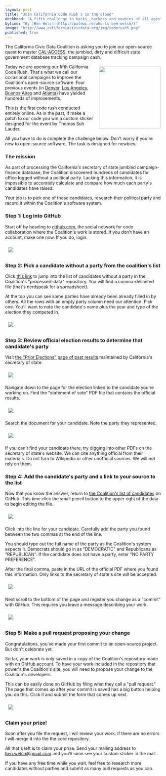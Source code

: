 ```yaml
---
layout: post
title: "Join California Code Rush 5 in the cloud"
deckhead: "A fifth challenge to hacks, hackers and newbies of all ages"
byline: "By [Ben Welsh](http://palewi.re/who-is-ben-welsh/)"
image: "http://www.californiacivicdata.org/img/coderush5.png"
published: true
---
```


The California Civic Data Coalition is asking you to join our open-source quest to master [CAL-ACCESS](/about/), the jumbled, dirty and difficult state government database tracking campaign cash.

<img src="/img/coderush5.png" height="200" style="margin: 8px 0 0 14px; float:right;">

Today we are opening our fifth California Code Rush. That's what we call our occasional campaigns to improve the Coalition's open-source software. Four previous events (in [Denver](https://www.californiacivicdata.org/2016/03/07/code-rush-4/), [Los Angeles](https://www.californiacivicdata.org/2015/09/22/code-rush-3/), [Buenos Aires](https://www.californiacivicdata.org/2015/08/18/code-rush-2/) and [Atlanta](https://www.californiacivicdata.org/2015/03/11/code-rush-recap/))  have yielded hundreds of improvements.

This is the first code rush conducted entirely online. As in the past, if make a patch to our code you win a custom sticker designed for the event by Thomas Suh Lauder.

All you have to do is complete the challenge below. Don't worry if you're new to open-source software. The task is designed for newbies.

### The mission

As part of processing the California's secretary of state jumbled campaign-finance database, the Coalition discovered hundreds of candidates for office logged without a political party. Lacking this information, it is impossible to accurately calculate and compare how much each party's candidates have raised.

Your job is to pick one of those candidates, research their political party and record it within the Coalition's software system.

### Step 1: Log into GitHub

Start off by heading to [github.com](http://www.github.com), the social network for code collaboration where the Coalition's work is stored. If you don't have an account, make one now. If you do, login.

<img src="/img/coderush5-github.png" style="padding: 10px">

### Step 2: Pick a candidate without a party from the coalition's list

Click [this link](https://github.com/california-civic-data-coalition/django-calaccess-processed-data/blob/master/calaccess_processed/corrections/candidate_party.csv) to jump into the list of candidates without a party in the Coalition's "processed-data" repository. You will find a comma-delimited file (that's nerdspeak for a spreadsheet).

At the top you can see some parties have already been already filled in by others. All the rows with an empty party column need our attention. Pick one. You'll want to note the candidate's name plus the year and type of the election they competed in.

<img src="/img/coderush5-list.gif" style="padding: 10px">

### Step 3: Review official election results to determine that candidate's party

Visit [the "Prior Elections" page of past results](http://www.sos.ca.gov/elections/prior-elections/prior-statewide-elections/) maintained by California's secretary of state.

<img src="/img/coderush5-results.png" style="padding: 10px">

Navigate down to the page for the election linked to the candidate you're working on. Find the "statement of vote" PDF file that contains the official results.

<img src="/img/coderush5-pdf.gif" style="padding: 10px">

Search the document for your candidate. Note the party they represented.

<img src="/img/coderush5-find.gif" style="padding: 10px">

If you can't find your candidate there, try digging into other PDFs on the secretary of state's website. We can cite anything official from their materials. Do not turn to Wikipedia or other unofficial sources. We will not rely on them.

### Step 4: Add the candidate's party and a link to your source to the list

Now that you know the answer, return to [the Coalition's list of candidates](https://github.com/california-civic-data-coalition/django-calaccess-processed-data/blob/master/calaccess_processed/corrections/candidate_party.csv) on GitHub. This time click the small pencil button to the upper right of the data to begin editing the file.

<img src="/img/coderush5-edit.gif" style="padding: 10px">

Click into the line for your candidate. Carefully add the party you found between the two commas at the end of the line.

You should type out the full name of the party as the Coalition's system expects it. Democrats should go in as "DEMOCRATIC" and Republicans as "REPUBLICAN". If the candidate does not have a party, enter "NO PARTY PREFERENCE".

After the final comma, paste in the URL of the official PDF where you found this information. Only links to the secretary of state's site will be accepted.

<img src="/img/coderush5-typing.gif" style="padding: 10px">

Next scroll to the bottom of the page and register you change as a "commit" with GitHub. This requires you leave a message describing your work.

<img src="/img/coderush5-commit.gif" style="padding: 10px">

### Step 5: Make a pull request proposing your change

Congratulations, you've made your first commit to an open-source project. But don't celebrate yet.

So far, your work is only saved in a copy of the Coalition's repository made with on GitHub account. To have your work included in the repository that power's the Coalition's site, you will need to propose your change to the Coalition's developers.

This can be easily done on GitHub by filing what they call a "pull request." The page that comes up after your commit is saved has a big button helping you do this. Click it and submit the form that comes up next.

<img src="/img/coderush5-pr.gif" style="padding: 10px">

### Claim your prize!

Soon after you file the request, I will review your work. If there are no errors I will merge it into the the core repository.

All that's left is to claim your prize. Send your mailing address to [ben.welsh@gmail.com](mailto:ben.welsh@gmail.com) and you'll soon see your custom sticker in the mail.

If you have any free time while you wait, feel free to research more candidates without parties and submit as many pull requests as you can.
